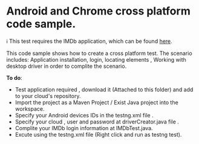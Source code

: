 # Android and Chrome cross platform code sample.

:information_source: This test requires the IMDb application, which can be found [here](https://github.com/PerfectoCode/AppsForSamples/tree/master/IMDb).

This code sample shows how to create a cross platform test.
The scenario includes: Application installation, login, locating elements , 
Working with desktop driver in order to complite the scenario.



**To do**:
- Test application required , download it (Attached to this folder) and add to your cloud's repository.
- Import the project as a Maven Project / Exist Java project into the workspace.
- Specify your Android devices IDs in the testng.xml file .
- Specify your cloud , user and password at driverCreator.java file .
- Complite your IMDb login information at IMDbTest.java.
- Excute using the testng.xml file (Right click and run as testng test). 
